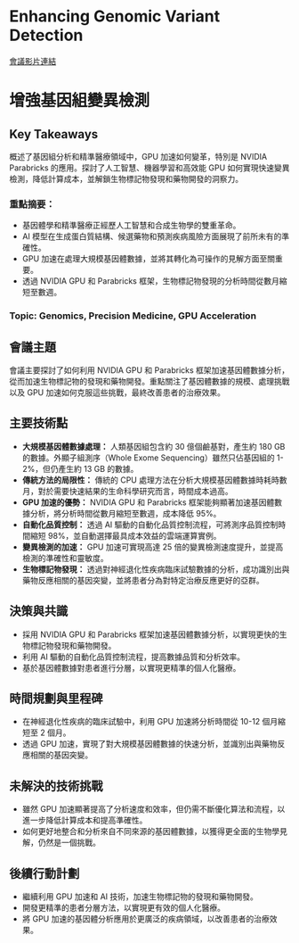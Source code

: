 # Enhancing Genomic Variant Detection
[會議影片連結](https://www.nvidia.com/gtc/session-catalog/?search=Enhancing%20Genomic%20Variant%20Detection&tab.catalogallsessionstab=16566177511100015Kus#/session/1726150329374001AieC)
# 增強基因組變異檢測

## Key Takeaways
概述了基因組分析和精準醫療領域中，GPU 加速如何變革，特別是 NVIDIA Parabricks 的應用。探討了人工智慧、機器學習和高效能 GPU 如何實現快速變異檢測，降低計算成本，並解鎖生物標記物發現和藥物開發的洞察力。
### 重點摘要：
*   基因體學和精準醫療正經歷人工智慧和合成生物學的雙重革命。
*   AI 模型在生成蛋白質結構、候選藥物和預測疾病風險方面展現了前所未有的準確性。
*   GPU 加速在處理大規模基因體數據，並將其轉化為可操作的見解方面至關重要。
*   透過 NVIDIA GPU 和 Parabricks 框架，生物標記物發現的分析時間從數月縮短至數週。
### Topic: Genomics, Precision Medicine, GPU Acceleration

## 會議主題
會議主要探討了如何利用 NVIDIA GPU 和 Parabricks 框架加速基因體數據分析，從而加速生物標記物的發現和藥物開發。重點關注了基因體數據的規模、處理挑戰以及 GPU 加速如何克服這些挑戰，最終改善患者的治療效果。

## 主要技術點
*   **大規模基因體數據處理：** 人類基因組包含約 30 億個鹼基對，產生約 180 GB 的數據。外顯子組測序（Whole Exome Sequencing）雖然只佔基因組的 1-2%，但仍產生約 13 GB 的數據。
*   **傳統方法的局限性：** 傳統的 CPU 處理方法在分析大規模基因體數據時耗時數月，對於需要快速結果的生命科學研究而言，時間成本過高。
*   **GPU 加速的優勢：** NVIDIA GPU 和 Parabricks 框架能夠顯著加速基因體數據分析，將分析時間從數月縮短至數週，成本降低 95%。
*   **自動化品質控制：** 透過 AI 驅動的自動化品質控制流程，可將測序品質控制時間縮短 98%，並自動選擇最具成本效益的雲端運算實例。
*   **變異檢測的加速：** GPU 加速可實現高達 25 倍的變異檢測速度提升，並提高檢測的準確性和靈敏度。
*   **生物標記物發現：** 透過對神經退化性疾病臨床試驗數據的分析，成功識別出與藥物反應相關的基因突變，並將患者分為對特定治療反應更好的亞群。

## 決策與共識
*   採用 NVIDIA GPU 和 Parabricks 框架加速基因體數據分析，以實現更快的生物標記物發現和藥物開發。
*   利用 AI 驅動的自動化品質控制流程，提高數據品質和分析效率。
*   基於基因體數據對患者進行分層，以實現更精準的個人化醫療。

## 時間規劃與里程碑
*   在神經退化性疾病的臨床試驗中，利用 GPU 加速將分析時間從 10-12 個月縮短至 2 個月。
*   透過 GPU 加速，實現了對大規模基因體數據的快速分析，並識別出與藥物反應相關的基因突變。

## 未解決的技術挑戰
*   雖然 GPU 加速顯著提高了分析速度和效率，但仍需不斷優化算法和流程，以進一步降低計算成本和提高準確性。
*   如何更好地整合和分析來自不同來源的基因體數據，以獲得更全面的生物學見解，仍然是一個挑戰。

## 後續行動計劃
*   繼續利用 GPU 加速和 AI 技術，加速生物標記物的發現和藥物開發。
*   開發更精準的患者分層方法，以實現更有效的個人化醫療。
*   將 GPU 加速的基因體分析應用於更廣泛的疾病領域，以改善患者的治療效果。
